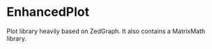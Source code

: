 EnhancedPlot
============

Plot library heavily based on ZedGraph. It also contains a MatrixMath library.
